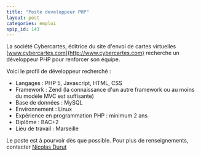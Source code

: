 ```yaml
---
title: "Poste developpeur PHP"
layout: post
categories: emploi
spip_id: 143
---
```

La société Cybercartes, éditrice du site d'envoi de cartes virtuelles [www.cybercartes.com](http://www.cybercartes.com) recherche un développeur PHP pour renforcer son équipe.

Voici le profil de développeur recherché :

- Langages : PHP 5, Javascript, HTML, CSS
- Framework : Zend (la connaissance d'un autre framework ou au moins du modèle MVC est suffisante)
- Base de données : MySQL
- Environnement : Linux
- Expérience en programmation PHP : minimum 2 ans
- Diplôme : BAC+2
- Lieu de travail : Marseille

Le poste est à pourvoir dès que possible. Pour plus de renseignements, contacter [Nicolas Durut](nico@cybercartes.com)
